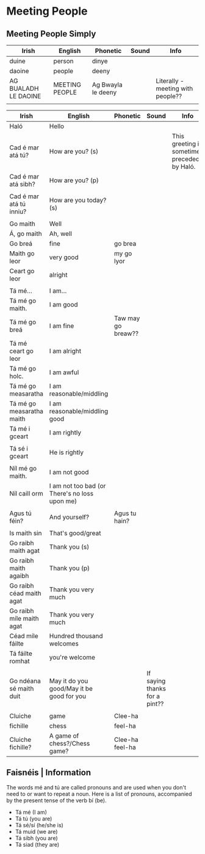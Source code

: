 # Meeting People

## Meeting People Simply

| Irish                | English        | Phonetic           | Sound | Info                              |
| -------------------- | -------------- | ------------------ | ----- | --------------------------------- |
| duine                | person         | dinye              |       |                                   |
| daoine               | people         | deeny              |       |                                   |
| AG BUALADH LE DAOINE | MEETING PEOPLE | Ag Bwayla le deeny |       | Literally - meeting with people?? |
|                      |                |                    |       |                                   |

| Irish                     | English                                       | Phonetic           | Sound                         | Info                                         |
| ------------------------- | --------------------------------------------- | ------------------ | ----------------------------- | -------------------------------------------- |
| Haló                      | Hello                                         |                    |                               |                                              |
| Cad é mar atá tú?         | How are you? (s)                              |                    |                               | This greeting is sometimes preceded by Haló. |
| Cad é mar atá sibh?       | How are you? (p)                              |                    |                               |                                              |
|                           |                                               |                    |                               |                                              |
| Cad é mar atá tú inniu?   | How are you today? (s)                        |                    |                               |                                              |
|                           |                                               |                    |                               |                                              |
| Go maith                  | Well                                          |                    |                               |                                              |
| Á, go maith               | Ah, well                                      |                    |                               |                                              |
| Go breá                   | fine                                          | go brea            |                               |                                              |
| Maith go leor             | very good                                     | my go lyor         |                               |                                              |
| Ceart go leor             | alright                                       |                    |                               |                                              |
|                           |                                               |                    |                               |                                              |
| Tá mé…                    | I am…                                         |                    |                               |                                              |
| Tá mé go maith.           | I am good                                     |                    |                               |                                              |
| Tá mé go breá             | I am fine                                     | Taw may go breaw?? |                               |                                              |
| Tá mé ceart go leor       | I am alright                                  |                    |                               |                                              |
| Tá mé go holc.            | I am awful                                    |                    |                               |                                              |
| Tá mé go measaratha       | I am reasonable/middling                      |                    |                               |                                              |
| Tá mé go measaratha maith | I am reasonable/middling good                 |                    |                               |                                              |
| Tá mé i gceart            | I am rightly                                  |                    |                               |                                              |
|                           |                                               |                    |                               |                                              |
| Tá sé i gceart            | He is rightly                                 |                    |                               |                                              |
|                           |                                               |                    |                               |                                              |
| Níl mé go maith.          | I am not good                                 |                    |                               |                                              |
| Níl caill orm             | I am not too bad (or There's no loss upon me) |                    |                               |                                              |
|                           |                                               |                    |                               |                                              |
| Agus tú féin?             | And yourself?                                 | Agus tu hain?      |                               |                                              |
|                           |                                               |                    |                               |                                              |
| Is maith sin              | That's good/great                             |                    |                               |                                              |
| Go raibh maith agat       | Thank you (s)                                 |                    |                               |                                              |
| Go raibh maith agaibh     | Thank you (p)                                 |                    |                               |                                              |
| Go raibh céad maith agat  | Thank you very much                           |                    |                               |                                              |
| Go raibh míle maith agat  | Thank you very much                           |                    |                               |                                              |
| Céad míle fáilte          | Hundred thousand welcomes                     |                    |                               |                                              |
| Tá fáilte romhat          | you're welcome                                |                    |                               |                                              |
|                           |                                               |                    |                               |                                              |
| Go ndéana sé maith duit   | May it do you good/May it be good for you     |                    | If saying thanks for a pint?? |                                              |
|                           |                                               |                    |                               |                                              |
| Cluiche                   | game                                          | Clee-ha            |                               |                                              |
| fichille                  | chess                                         | feel-ha            |                               |                                              |
| Cluiche fichille?         | A game of chess?/Chess game?                  | Clee-ha feel-ha    |                               |                                              |

## Faisnéis | Information

The words mé and tú are called pronouns and are used when you don't need to or want to repeat a noun. Here is a list of pronouns, accompanied by the present tense of the verb bí (be).

* Tá mé (I am)
* Tá tú (you are)
* Tá sé/sí (he/she is)
* Tá muid (we are)
* Tá sibh (you are)
* Tá siad (they are)



